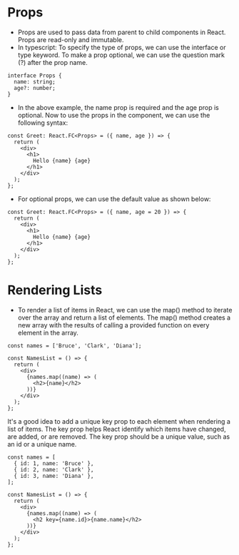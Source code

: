 # Props

- Props are used to pass data from parent to child components in React. Props are read-only and immutable.
- In typescript: To specify the type of props, we can use the interface or type keyword. To make a prop optional, we can use the question mark (?) after the prop name.

```tsx
interface Props {
  name: string;
  age?: number;
}
```

- In the above example, the name prop is required and the age prop is optional. Now to use the props in the component, we can use the following syntax:

```tsx
const Greet: React.FC<Props> = ({ name, age }) => {
  return (
    <div>
      <h1>
        Hello {name} {age}
      </h1>
    </div>
  );
};
```

- For optional props, we can use the default value as shown below:

```tsx
const Greet: React.FC<Props> = ({ name, age = 20 }) => {
  return (
    <div>
      <h1>
        Hello {name} {age}
      </h1>
    </div>
  );
};
```

# Rendering Lists

- To render a list of items in React, we can use the map() method to iterate over the array and return a list of elements. The map() method creates a new array with the results of calling a provided function on every element in the array.

```tsx
const names = ['Bruce', 'Clark', 'Diana'];

const NamesList = () => {
  return (
    <div>
      {names.map((name) => (
        <h2>{name}</h2>
      ))}
    </div>
  );
};
```

It's a good idea to add a unique key prop to each element when rendering a list of items. The key prop helps React identify which items have changed, are added, or are removed. The key prop should be a unique value, such as an id or a unique name.

```tsx
const names = [
  { id: 1, name: 'Bruce' },
  { id: 2, name: 'Clark' },
  { id: 3, name: 'Diana' },
];

const NamesList = () => {
  return (
    <div>
      {names.map((name) => (
        <h2 key={name.id}>{name.name}</h2>
      ))}
    </div>
  );
};
```
